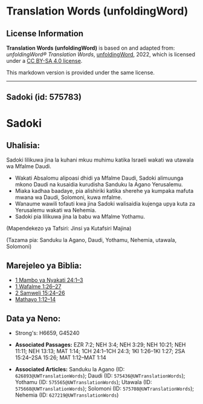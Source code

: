 # Translation Words (unfoldingWord)

## License Information

**Translation Words (unfoldingWord)** is based on and adapted from: _unfoldingWord® Translation Words_, [unfoldingWord](https://unfoldingword.org/utw), 2022, which is licensed under a [CC BY-SA 4.0 license](https://creativecommons.org/licenses/by-sa/4.0/legalcode.en).

This markdown version is provided under the same license.



--------------------------------

## Sadoki (id: 575783)

Sadoki
======

Uhalisia:
---------

Sadoki lilikuwa jina la kuhani mkuu muhimu katika Israeli wakati wa utawala wa Mfalme Daudi.

* Wakati Absalomu alipoasi dhidi ya Mfalme Daudi, Sadoki alimuunga mkono Daudi na kusaidia kurudisha Sanduku la Agano Yerusalemu.
* Miaka kadhaa baadaye, pia alishiriki katika sherehe ya kumpaka mafuta mwana wa Daudi, Solomoni, kuwa mfalme.
* Wanaume wawili tofauti kwa jina Sadoki walisaidia kujenga upya kuta za Yerusalemu wakati wa Nehemia.
* Sadoki pia lilikuwa jina la babu wa Mfalme Yothamu.

(Mapendekezo ya Tafsiri: Jinsi ya Kutafsiri Majina)

(Tazama pia: Sanduku la Agano, Daudi, Yothamu, Nehemia, utawala, Solomoni)

Marejeleo ya Biblia:
--------------------

* [1 Mambo ya Nyakati 24:1–3](https://ref.ly/1Chr24:1-1Chr24:3)
* [1 Wafalme 1:26–27](https://ref.ly/1Kgs1:26-1Kgs1:27)
* [2 Samweli 15:24–26](https://ref.ly/2Sam15:24-2Sam15:26)
* [Mathayo 1:12–14](https://ref.ly/Matt1:12-Matt1:14)

Data ya Neno:
-------------

* Strong's: H6659, G45240

* **Associated Passages:** EZR 7:2; NEH 3:4; NEH 3:29; NEH 10:21; NEH 11:11; NEH 13:13; MAT 1:14; 1CH 24:1–1CH 24:3; 1KI 1:26–1KI 1:27; 2SA 15:24–2SA 15:26; MAT 1:12–MAT 1:14
* **Associated Articles:** Sanduku la Agano (ID: `626893@UWTranslationWords`); Daudi (ID: `575436@UWTranslationWords`); Yothamu (ID: `575565@UWTranslationWords`); Utawala (ID: `575668@UWTranslationWords`); Solomoni (ID: `575708@UWTranslationWords`); Nehemia (ID: `627219@UWTranslationWords`)

